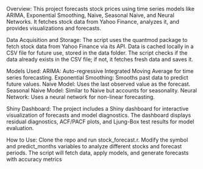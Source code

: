 Overview:
This project forecasts stock prices using time series models like ARIMA, Exponential Smoothing, Naive, Seasonal Naive, and Neural Networks.
It fetches stock data from Yahoo Finance, analyzes it, and provides visualizations and forecasts.

Data Acquisition and Storage:
The script uses the quantmod package to fetch stock data from Yahoo Finance via its API.
Data is cached locally in a CSV file for future use, stored in the data folder.
The script checks if the data already exists in the CSV file; if not, it fetches fresh data and saves it.

Models Used:
ARIMA: Auto-regressive Integrated Moving Average for time series forecasting.
Exponential Smoothing: Smooths past data to predict future values.
Naive Model: Uses the last observed value as the forecast.
Seasonal Naive Model: Similar to Naive but accounts for seasonality.
Neural Network: Uses a neural network for non-linear forecasting.

Shiny Dashboard:
The project includes a Shiny dashboard for interactive visualization of forecasts and model diagnostics.
The dashboard displays residual diagnostics, ACF/PACF plots, and Ljung-Box test results for model evaluation.

How to Use:
Clone the repo and run stock_forecast.r.
Modify the symbol and predict_months variables to analyze different stocks and forecast periods.
The script will fetch data, apply models, and generate forecasts with accuracy metrics
